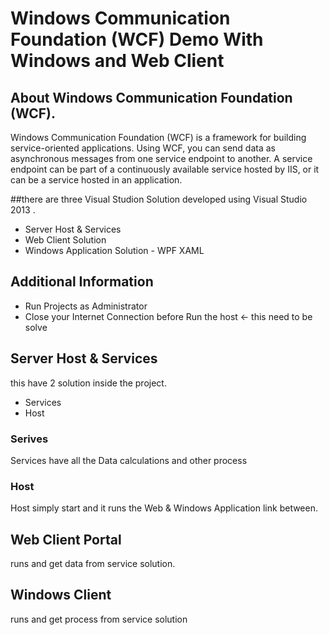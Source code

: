 # Windows Communication Foundation (WCF)  Demo With Windows and Web Client

## About Windows Communication Foundation (WCF).
Windows Communication Foundation (WCF) is a framework for building service-oriented applications. Using WCF, you can send data as asynchronous messages from one service endpoint to another. A service endpoint can be part of a continuously available service hosted by IIS, or it can be a service hosted in an application.

##there are three Visual Studion Solution developed using Visual Studio 2013 . 

* Server Host & Services 
* Web Client Solution
* Windows Application Solution - WPF XAML 

## Additional Information 
* Run Projects as Administrator 
* Close your Internet Connection before Run the host <- this need to be solve 

## Server Host & Services 
this have 2 solution inside the project. 
* Services 
* Host 
### Serives 
Services have all the Data calculations and other process 
### Host 
Host simply start and it runs the Web & Windows Application link between. 

## Web Client Portal 
 runs and get data from service solution.

## Windows Client 
 runs and get process from service solution 
